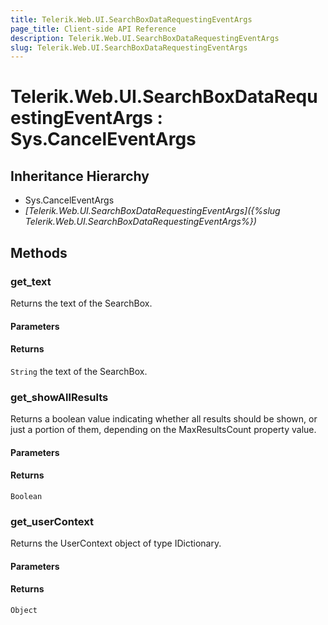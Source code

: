 ```yaml
---
title: Telerik.Web.UI.SearchBoxDataRequestingEventArgs
page_title: Client-side API Reference
description: Telerik.Web.UI.SearchBoxDataRequestingEventArgs
slug: Telerik.Web.UI.SearchBoxDataRequestingEventArgs
---
```


# Telerik.Web.UI.SearchBoxDataRequestingEventArgs : Sys.CancelEventArgs

## Inheritance Hierarchy

* Sys.CancelEventArgs
* *[Telerik.Web.UI.SearchBoxDataRequestingEventArgs]({%slug Telerik.Web.UI.SearchBoxDataRequestingEventArgs%})*


## Methods

###  get_text

Returns the text of the SearchBox.

#### Parameters

#### Returns

`String` the text of the SearchBox.


### get_showAllResults

Returns a boolean value indicating whether all results should be shown, or just a portion of them, depending on the MaxResultsCount property value. 

#### Parameters

#### Returns

`Boolean`

### get_userContext

Returns the UserContext object of type IDictionary.

#### Parameters

#### Returns

`Object`


